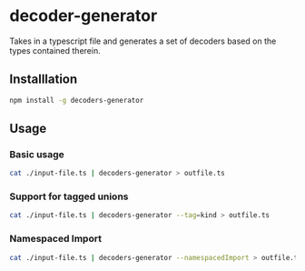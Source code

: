 # decoder-generator

Takes in a typescript file and generates a set of decoders based on the types
contained therein.

## Installlation

```bash
npm install -g decoders-generator
```

## Usage

### Basic usage

```bash
cat ./input-file.ts | decoders-generator > outfile.ts
```

### Support for tagged unions

```bash
cat ./input-file.ts | decoders-generator --tag=kind > outfile.ts
```

### Namespaced Import

```bash
cat ./input-file.ts | decoders-generator --namespacedImport > outfile.ts
```
